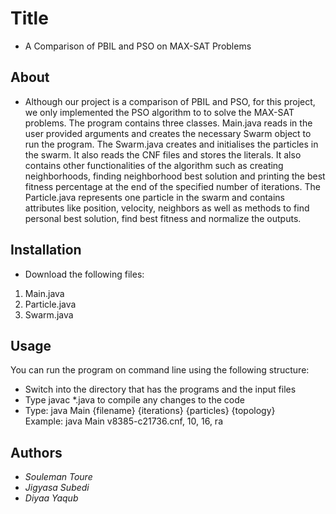 # Title 

* A Comparison of PBIL and PSO on MAX-SAT Problems

## About 

* Although our project is a comparison of PBIL and PSO, for this project, we only implemented the PSO algorithm to to solve the MAX-SAT problems. The program contains three classes. Main.java reads in the user provided arguments and creates the necessary Swarm object to run the program. The Swarm.java creates and initialises the particles in the swarm. It also reads the CNF files and stores the literals. It also contains other functionalities of the algorithm such as creating neighborhoods, finding neighborhood best solution and printing the best fitness percentage at the end of the specified number of iterations. The Particle.java represents one particle in the swarm and contains attributes like position, velocity, neighbors as well as methods to find personal best solution, find best fitness and normalize the outputs. 

## Installation

* Download the following files:
1) Main.java
2) Particle.java
3) Swarm.java

## Usage

You can run the program on command line using the following structure:

* Switch into the directory that has the programs and the input files
* Type javac *.java to compile any changes to the code
* Type: java Main {filename} {iterations} {particles} {topology}
<br> Example: java Main v8385-c21736.cnf, 10, 16, ra </br>

## Authors

* *Souleman Toure*
* *Jigyasa Subedi*
* *Diyaa Yaqub*
